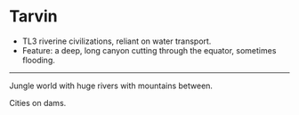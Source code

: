 # Tarvin
- TL3 riverine civilizations, reliant on water transport.
- Feature: a deep, long canyon cutting through the equator, sometimes flooding.

---

Jungle world with huge rivers with mountains between.

Cities on dams.